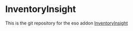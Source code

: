 # InventoryInsight

This is the git repository for the eso addon [InventoryInsight](http://www.esoui.com/downloads/info731-InventoryInsight.html "IIfA on esoui.com")
